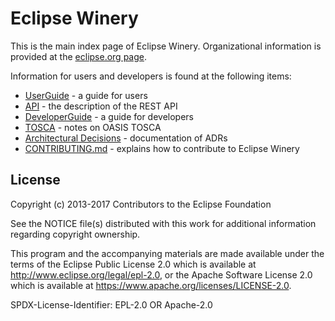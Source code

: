 # Eclipse Winery

This is the main index page of Eclipse Winery.
Organizational information is provided at the [eclipse.org page](http://eclipse.org/winery/).

Information for users and developers is found at the following items:

- [UserGuide](user/) - a guide for users
- [API](api/) - the description of the REST API
- [DeveloperGuide](dev/) - a guide for developers
- [TOSCA](tosca/) - notes on OASIS TOSCA
- [Architectural Decisions](adr/) - documentation of ADRs
- [CONTRIBUTING.md](https://github.com/eclipse/winery/blob/master/CONTRIBUTING.md) - explains how to contribute to Eclipse Winery

## License

Copyright (c) 2013-2017 Contributors to the Eclipse Foundation

See the NOTICE file(s) distributed with this work for additional
information regarding copyright ownership.

This program and the accompanying materials are made available under the
terms of the Eclipse Public License 2.0 which is available at
http://www.eclipse.org/legal/epl-2.0, or the Apache Software License 2.0
which is available at https://www.apache.org/licenses/LICENSE-2.0.

SPDX-License-Identifier: EPL-2.0 OR Apache-2.0
